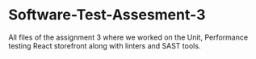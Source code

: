 # Software-Test-Assesment-3

All files of the assignment 3 where we worked on the Unit, Performance testing React storefront along with linters and SAST tools.
